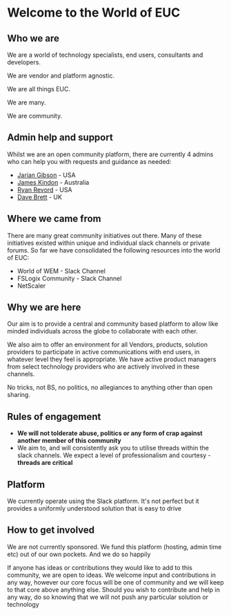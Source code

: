 # **Welcome to the World of EUC**
## Who we are
We are a world of technology specialists, end users, consultants and developers. 

We are vendor and platform agnostic.

We are all things EUC.

We are many. 

We are community.

## Admin help and support

Whilst we are an open community platform, there are currently 4 admins who can help you with requests and guidance as needed:
- [Jarian Gibson] - USA
- [James Kindon] - Australia
- [Ryan Revord] - USA
- [Dave Brett] - UK

## Where we came from
There are many great community initiatives out there. Many of these initiatives existed within unique and individual slack channels or private forums. So far we have consolidated the following resources into the world of EUC:
- World of WEM - Slack Channel
- FSLogix Community - Slack Channel
- NetScaler

## Why we are here
Our aim is to provide a central and community based platform to allow like minded individuals across the globe to collaborate with each other.

We also aim to offer an environment for all Vendors, products, solution providers to participate in active communications with end users, in whatever level they feel is appropriate. We have active product managers from select technology providers who are actively involved in these channels.

No tricks, not BS, no politics, no allegiances to anything other than open sharing.
## Rules of engagement
- **We will not tolderate abuse, politics or any form of crap against another member of this community**
- We aim to, and will consistently ask you to utilise threads within the slack channels. We expect a level of professionalism and courtesy - **threads are critical**

## Platform
We currently operate using the Slack platform. It's not perfect but it provides a uniformly understood solution that is easy to drive

## How to get involved
We are not currently sponsored. We fund this platform (hosting, admin time etc) out of our own pockets. And we do so happily

If anyone has ideas or contributions they would like to add to this community, we are open to ideas. We welcome input and contributions in any way, however our core focus will be one of community and we will keep to that core above anything else. Should you wish to contribute and help in any way, do so knowing that we will not push any particular solution or technology

[James Kindon]: <https://twitter.com/james_kindon>
[Jarian Gibson]: <https://twitter.com/JarianGibson>
[Dave Brett]: <https://twitter.com/dbretty>
[Ryan Revord]: <https://twitter.com/rsrevord>